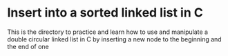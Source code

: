 # Insert into a sorted linked list in C

This is the directory to practice and learn how to use and manipulate a double circular linked list in C by inserting a new node to the beginning and the end of one
